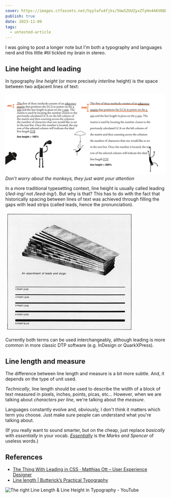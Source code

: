 ```yaml
---
cover: https://images.ctfassets.net/hyylafu4fjks/5UwSZUUZyxZfyHn446V8QU/16ed9ee1ca47a26b3aaba764723cf820/mean_monke.png
publish: true
date: 2023-11-09
tags:
  - untested-article
---
```

I was going to post a longer note but I'm both a typography and languages nerd and this little \#til tickled my brain in stereo.

## Line height and leading

In typography *line height* (or more precisely *interline* height) is the space between two adjacent lines of text:

![461](leading-line-height.webp)
*Don't worry about the monkeys, they just want your attention*

In a more traditional typesetting context, line height is usually called leading (*/led-ing/* not */leed-ing/*). But why is that? This has to do with the fact that historically spacing between lines of text was achieved through filling the gaps with lead strips (called leads, hence the pronunciation). 

![860](leads.webp)

Currently both terms can be used interchangeably, although leading is more common in more classic DTP software (e.g. InDesign or QuarkXPress).

## Line length and measure

The difference between line length and measure is a bit more subtle. And, it depends on the type of unit used.

*Technically*, line length should be used to describe the width of a block of text measured in pixels, inches, points, picas, etc... However, when we are talking about *characters per line*, we're talking about the *measure*.

Languages constantly evolve and, obviously, I don't think it matters which term you choose. Just make sure people can understand what you're talking about. 

(If you really want to sound smarter, but on the cheap, just replace *basically* with *essentially* in your vocab. *[Essentially](<../Essentially>)* is the *Marks and Spencer* of useless words.)

## References

- [The Thing With Leading in CSS · Matthias Ott – User Experience Designer](https://matthiasott.com/notes/the-thing-with-leading-in-css)
- [Line length | Butterick’s Practical Typography](https://practicaltypography.com/line-length.html)

![The right Line Length & Line Height in Typography - YouTube](https://youtu.be/6UC5ANh-wT0?t=143)
